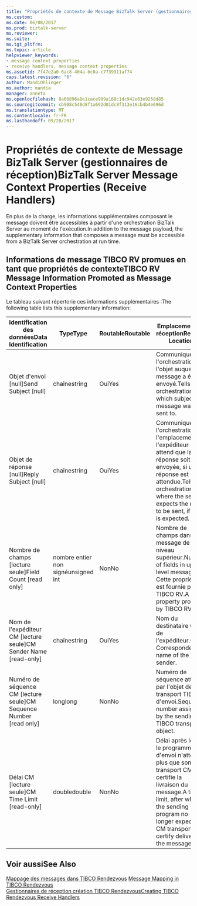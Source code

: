 ```yaml
---
title: "Propriétés de contexte de Message BizTalk Server (gestionnaires de réception) | Documents Microsoft"
ms.custom: 
ms.date: 06/08/2017
ms.prod: biztalk-server
ms.reviewer: 
ms.suite: 
ms.tgt_pltfrm: 
ms.topic: article
helpviewer_keywords:
- message context properties
- receive handlers, message context properties
ms.assetid: 7f47e2a0-6ac8-404a-bc0a-c7739911af74
caps.latest.revision: "6"
author: MandiOhlinger
ms.author: mandia
manager: anneta
ms.openlocfilehash: 8a60896a8e1cace909a160c1dc942e63e9258d85
ms.sourcegitcommit: cb908c540d8f1a692d01dc8f313e16cb4b4e696d
ms.translationtype: MT
ms.contentlocale: fr-FR
ms.lasthandoff: 09/20/2017
---
```

# <a name="biztalk-server-message-context-properties-receive-handlers"></a><span data-ttu-id="f6f67-102">Propriétés de contexte de Message BizTalk Server (gestionnaires de réception)</span><span class="sxs-lookup"><span data-stu-id="f6f67-102">BizTalk Server Message Context Properties (Receive Handlers)</span></span>
<span data-ttu-id="f6f67-103">En plus de la charge, les informations supplémentaires composant le message doivent être accessibles à partir d'une orchestration BizTalk Server au moment de l'exécution.</span><span class="sxs-lookup"><span data-stu-id="f6f67-103">In addition to the message payload, the supplementary information that composes a message must be accessible from a BizTalk Server orchestration at run time.</span></span>  
  
## <a name="tibco-rv-message-information-promoted-as-message-context-properties"></a><span data-ttu-id="f6f67-104">Informations de message TIBCO RV promues en tant que propriétés de contexte</span><span class="sxs-lookup"><span data-stu-id="f6f67-104">TIBCO RV Message Information Promoted as Message Context Properties</span></span>  
 <span data-ttu-id="f6f67-105">Le tableau suivant répertorie ces informations supplémentaires :</span><span class="sxs-lookup"><span data-stu-id="f6f67-105">The following table lists this supplementary information:</span></span>  
  
|<span data-ttu-id="f6f67-106">Identification des données</span><span class="sxs-lookup"><span data-stu-id="f6f67-106">Data Identification</span></span>|<span data-ttu-id="f6f67-107">Type</span><span class="sxs-lookup"><span data-stu-id="f6f67-107">Type</span></span>|<span data-ttu-id="f6f67-108">Routable</span><span class="sxs-lookup"><span data-stu-id="f6f67-108">Routable</span></span>|<span data-ttu-id="f6f67-109">Emplacement de réception</span><span class="sxs-lookup"><span data-stu-id="f6f67-109">Receive Location</span></span>|  
|-------------------------|----------|--------------|----------------------|  
|<span data-ttu-id="f6f67-110">Objet d'envoi [null]</span><span class="sxs-lookup"><span data-stu-id="f6f67-110">Send Subject [null]</span></span>|<span data-ttu-id="f6f67-111">chaîne</span><span class="sxs-lookup"><span data-stu-id="f6f67-111">string</span></span>|<span data-ttu-id="f6f67-112">Oui</span><span class="sxs-lookup"><span data-stu-id="f6f67-112">Yes</span></span>|<span data-ttu-id="f6f67-113">Communique à l'orchestration l'objet auquel ce message a été envoyé.</span><span class="sxs-lookup"><span data-stu-id="f6f67-113">Tells orchestration which subject this message was sent to.</span></span>|  
|<span data-ttu-id="f6f67-114">Objet de réponse [null]</span><span class="sxs-lookup"><span data-stu-id="f6f67-114">Reply Subject [null]</span></span>|<span data-ttu-id="f6f67-115">chaîne</span><span class="sxs-lookup"><span data-stu-id="f6f67-115">string</span></span>|<span data-ttu-id="f6f67-116">Oui</span><span class="sxs-lookup"><span data-stu-id="f6f67-116">Yes</span></span>|<span data-ttu-id="f6f67-117">Communique à l'orchestration l'emplacement où l'expéditeur attend que la réponse soit envoyée, si une réponse est attendue.</span><span class="sxs-lookup"><span data-stu-id="f6f67-117">Tells orchestration where the sender expects the reply to be sent, if one is expected.</span></span>|  
|<span data-ttu-id="f6f67-118">Nombre de champs [lecture seule]</span><span class="sxs-lookup"><span data-stu-id="f6f67-118">Field Count [read only]</span></span>|<span data-ttu-id="f6f67-119">nombre entier non signé</span><span class="sxs-lookup"><span data-stu-id="f6f67-119">unsigned int</span></span>|<span data-ttu-id="f6f67-120">Non</span><span class="sxs-lookup"><span data-stu-id="f6f67-120">No</span></span>|<span data-ttu-id="f6f67-121">Nombre de champs dans un message de niveau supérieur.</span><span class="sxs-lookup"><span data-stu-id="f6f67-121">Number of fields in upper level message.</span></span> <span data-ttu-id="f6f67-122">Cette propriété est fournie par TIBCO RV.</span><span class="sxs-lookup"><span data-stu-id="f6f67-122">A property provided by TIBCO RV.</span></span>|  
|<span data-ttu-id="f6f67-123">Nom de l'expéditeur CM [lecture seule]</span><span class="sxs-lookup"><span data-stu-id="f6f67-123">CM Sender Name [read-only]</span></span>|<span data-ttu-id="f6f67-124">chaîne</span><span class="sxs-lookup"><span data-stu-id="f6f67-124">string</span></span>|<span data-ttu-id="f6f67-125">Oui</span><span class="sxs-lookup"><span data-stu-id="f6f67-125">Yes</span></span>|<span data-ttu-id="f6f67-126">Nom du destinataire CM de l'expéditeur.</span><span class="sxs-lookup"><span data-stu-id="f6f67-126">CM Correspondent name of the sender.</span></span>|  
|<span data-ttu-id="f6f67-127">Numéro de séquence CM [lecture seule]</span><span class="sxs-lookup"><span data-stu-id="f6f67-127">CM Sequence Number [read only]</span></span>|<span data-ttu-id="f6f67-128">long</span><span class="sxs-lookup"><span data-stu-id="f6f67-128">long</span></span>|<span data-ttu-id="f6f67-129">Non</span><span class="sxs-lookup"><span data-stu-id="f6f67-129">No</span></span>|<span data-ttu-id="f6f67-130">Numéro de séquence attribué par l'objet de transport TIBCO d'envoi.</span><span class="sxs-lookup"><span data-stu-id="f6f67-130">Sequence number assigned by the sending TIBCO transport object.</span></span>|  
|<span data-ttu-id="f6f67-131">Délai CM [lecture seule]</span><span class="sxs-lookup"><span data-stu-id="f6f67-131">CM Time Limit [read-only]</span></span>|<span data-ttu-id="f6f67-132">double</span><span class="sxs-lookup"><span data-stu-id="f6f67-132">double</span></span>|<span data-ttu-id="f6f67-133">Non</span><span class="sxs-lookup"><span data-stu-id="f6f67-133">No</span></span>|<span data-ttu-id="f6f67-134">Délai après lequel le programme d'envoi n'attend plus que son transport CM certifie la livraison du message.</span><span class="sxs-lookup"><span data-stu-id="f6f67-134">A time limit, after which the sending program no longer expects its CM transport to certify delivery of the message.</span></span>|  
  
## <a name="see-also"></a><span data-ttu-id="f6f67-135">Voir aussi</span><span class="sxs-lookup"><span data-stu-id="f6f67-135">See Also</span></span>  
 <span data-ttu-id="f6f67-136">[Mappage des messages dans TIBCO Rendezvous](../core/message-mapping-in-tibco-rendezvous.md) </span><span class="sxs-lookup"><span data-stu-id="f6f67-136">[Message Mapping in TIBCO Rendezvous](../core/message-mapping-in-tibco-rendezvous.md) </span></span>  
 [<span data-ttu-id="f6f67-137">Gestionnaires de réception création TIBCO Rendezvous</span><span class="sxs-lookup"><span data-stu-id="f6f67-137">Creating TIBCO Rendezvous Receive Handlers</span></span>](../core/creating-tibco-rendezvous-receive-handlers.md)